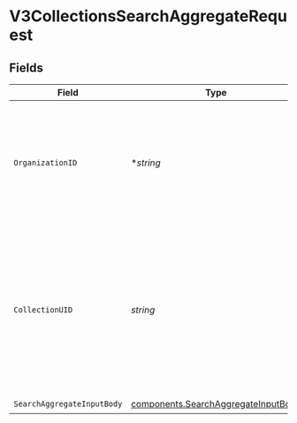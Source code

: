# V3CollectionsSearchAggregateRequest


## Fields

| Field                                                                                                                                                                                                          | Type                                                                                                                                                                                                           | Required                                                                                                                                                                                                       | Description                                                                                                                                                                                                    | Example                                                                                                                                                                                                        |
| -------------------------------------------------------------------------------------------------------------------------------------------------------------------------------------------------------------- | -------------------------------------------------------------------------------------------------------------------------------------------------------------------------------------------------------------- | -------------------------------------------------------------------------------------------------------------------------------------------------------------------------------------------------------------- | -------------------------------------------------------------------------------------------------------------------------------------------------------------------------------------------------------------- | -------------------------------------------------------------------------------------------------------------------------------------------------------------------------------------------------------------- |
| `OrganizationID`                                                                                                                                                                                               | **string*                                                                                                                                                                                                      | :heavy_minus_sign:                                                                                                                                                                                             | The ID of a Censys organization to associate the request with. See the [Getting Started docs](https://docs.censys.com/reference/get-started#step-3-set-your-organization-id) for more information.             |                                                                                                                                                                                                                |
| `CollectionUID`                                                                                                                                                                                                | *string*                                                                                                                                                                                                       | :heavy_check_mark:                                                                                                                                                                                             | The UID for the collection. Obtain the collection ID using the [list collections endpoint](https://docs.censys.com/reference/v3-collections-crud-list#/) or via the collection URL when using the web console. | 11111111-2222-3333-4444-555555555555                                                                                                                                                                           |
| `SearchAggregateInputBody`                                                                                                                                                                                     | [components.SearchAggregateInputBody](../../models/components/searchaggregateinputbody.md)                                                                                                                     | :heavy_check_mark:                                                                                                                                                                                             | N/A                                                                                                                                                                                                            |                                                                                                                                                                                                                |